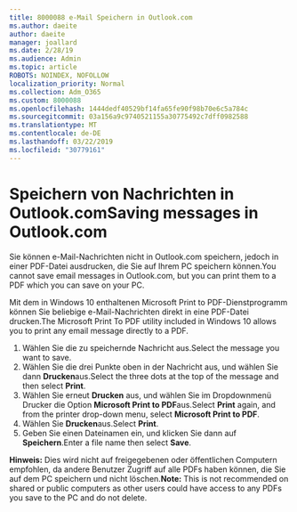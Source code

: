 ```yaml
---
title: 8000088 e-Mail Speichern in Outlook.com
ms.author: daeite
author: daeite
manager: joallard
ms.date: 2/28/19
ms.audience: Admin
ms.topic: article
ROBOTS: NOINDEX, NOFOLLOW
localization_priority: Normal
ms.collection: Adm_O365
ms.custom: 8000088
ms.openlocfilehash: 1444dedf40529bf14fa65fe90f98b70e6c5a784c
ms.sourcegitcommit: 03a156a9c9740521155a30775492c7dff0982588
ms.translationtype: MT
ms.contentlocale: de-DE
ms.lasthandoff: 03/22/2019
ms.locfileid: "30779161"
---
```

# <a name="saving-messages-in-outlookcom"></a><span data-ttu-id="04177-102">Speichern von Nachrichten in Outlook.com</span><span class="sxs-lookup"><span data-stu-id="04177-102">Saving messages in Outlook.com</span></span>

<span data-ttu-id="04177-103">Sie können e-Mail-Nachrichten nicht in Outlook.com speichern, jedoch in einer PDF-Datei ausdrucken, die Sie auf Ihrem PC speichern können.</span><span class="sxs-lookup"><span data-stu-id="04177-103">You cannot save email messages in Outlook.com, but you can print them to a PDF which you can save on your PC.</span></span>

<span data-ttu-id="04177-104">Mit dem in Windows 10 enthaltenen Microsoft Print to PDF-Dienstprogramm können Sie beliebige e-Mail-Nachrichten direkt in eine PDF-Datei drucken.</span><span class="sxs-lookup"><span data-stu-id="04177-104">The Microsoft Print To PDF utility included in Windows 10 allows you to print any email message directly to a PDF.</span></span>

1. <span data-ttu-id="04177-105">Wählen Sie die zu speichernde Nachricht aus.</span><span class="sxs-lookup"><span data-stu-id="04177-105">Select the message you want to save.</span></span>
2. <span data-ttu-id="04177-106">Wählen Sie die drei Punkte oben in der Nachricht aus, und wählen Sie dann **Drucken**aus.</span><span class="sxs-lookup"><span data-stu-id="04177-106">Select the three dots at the top of the message and then select **Print**.</span></span>
3. <span data-ttu-id="04177-107">Wählen Sie erneut **Drucken** aus, und wählen Sie im Dropdownmenü Drucker die Option **Microsoft Print to PDF**aus.</span><span class="sxs-lookup"><span data-stu-id="04177-107">Select **Print** again, and from the printer drop-down menu, select **Microsoft Print to PDF**.</span></span>
4. <span data-ttu-id="04177-108">Wählen Sie **Drucken**aus.</span><span class="sxs-lookup"><span data-stu-id="04177-108">Select **Print**.</span></span>
5. <span data-ttu-id="04177-109">Geben Sie einen Dateinamen ein, und klicken Sie dann auf **Speichern**.</span><span class="sxs-lookup"><span data-stu-id="04177-109">Enter a file name then select **Save**.</span></span>

<span data-ttu-id="04177-110">**Hinweis:** Dies wird nicht auf freigegebenen oder öffentlichen Computern empfohlen, da andere Benutzer Zugriff auf alle PDFs haben können, die Sie auf dem PC speichern und nicht löschen.</span><span class="sxs-lookup"><span data-stu-id="04177-110">**Note:** This is not recommended on shared or public computers as other users could have access to any PDFs you save to the PC and do not delete.</span></span>